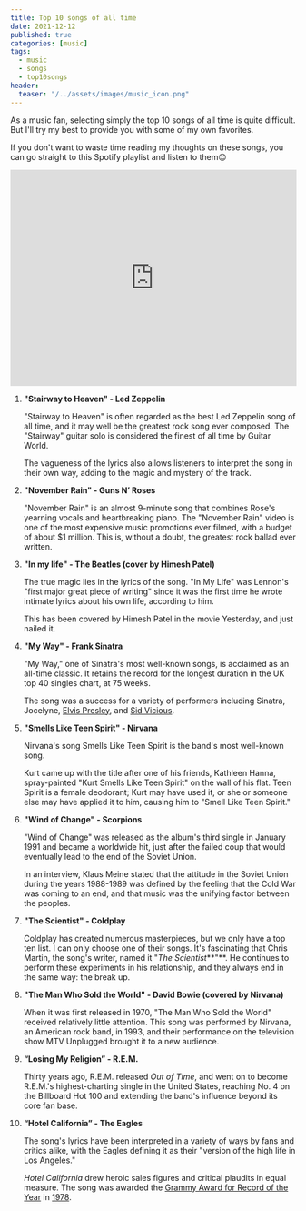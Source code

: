 ```yaml
---
title: Top 10 songs of all time
date: 2021-12-12
published: true
categories: [music]
tags:
  - music
  - songs
  - top10songs
header:
  teaser: "/../assets/images/music_icon.png"
---
```



As a music fan, selecting simply the top 10 songs of all time is quite difficult. But I'll try my best to provide you with some of my own favorites.

If you don't want to waste time reading my thoughts on these songs, you can go straight to this Spotify playlist and listen to them😊
<iframe src="https://open.spotify.com/embed/playlist/1pF8aTF1NZKp4Srllvxm7O?utm_source=generator" width="100%" height="380" frameBorder="0" allowfullscreen="" allow="autoplay; clipboard-write; encrypted-media; fullscreen; picture-in-picture"></iframe>

1. **"Stairway to Heaven" - Led Zeppelin**

    "Stairway to Heaven" is often regarded as the best Led Zeppelin song of all time, and it may well be the greatest rock song ever composed. The "Stairway" guitar solo is considered the finest of all time by Guitar World.

    The vagueness of the lyrics also allows listeners to interpret the song in their own way, adding to the magic and mystery of the track.


2. **"November Rain" - Guns N’ Roses**
    
    "November Rain" is an almost 9-minute song that combines Rose's yearning vocals and heartbreaking piano.
    The "November Rain" video is one of the most expensive music promotions ever filmed, with a budget of about $1 million.
    This is, without a doubt, the greatest rock ballad ever written.


3. **"In my life" - The Beatles (cover by Himesh Patel)**

    The true magic lies in the lyrics of the song. "In My Life" was Lennon's "first major great piece of writing" since it was the first time he wrote intimate lyrics about his own life, according to him.

    This has been covered by Himesh Patel in the movie Yesterday, and just nailed it.


4. **"My Way" - Frank Sinatra**
    
    "My Way," one of Sinatra's most well-known songs, is acclaimed as an all-time classic. It retains the record for the longest duration in the UK top 40 singles chart, at 75 weeks.
    
    The song was a success for a variety of performers including Sinatra, Jocelyne, [Elvis Presley](https://en.wikipedia.org/wiki/Elvis_Presley), and [Sid Vicious](https://en.wikipedia.org/wiki/Sid_Vicious).

    
5.  **"Smells Like Teen Spirit" - Nirvana**

    Nirvana's song Smells Like Teen Spirit is the band's most well-known song.

    Kurt came up with the title after one of his friends, Kathleen Hanna, spray-painted "Kurt Smells Like Teen Spirit" on the wall of his flat. Teen Spirit is a female deodorant; Kurt may have used it, or she or someone else may have applied it to him, causing him to "Smell Like Teen Spirit."


6. **"Wind of Change" - Scorpions**
    
    "Wind of Change" was released as the album's third single in January 1991 and became a worldwide hit, just after the failed coup that would eventually lead to the end of the Soviet Union.
    
    In an interview, Klaus Meine stated that the attitude in the Soviet Union during the years 1988-1989 was defined by the feeling that the Cold War was coming to an end, and that music was the unifying factor between the peoples.


7. **"The Scientist" - Coldplay** 
    
    Coldplay has created numerous masterpieces, but we only have a top ten list. I can only choose one of their songs.
    It's fascinating that Chris Martin, the song's writer, named it "*The Scientist***"**. He continues to perform these experiments in his relationship, and they always end in the same way: the break up.


8. **"The Man Who Sold the World" - David Bowie (covered by Nirvana)** 
    
    When it was first released in 1970, "The Man Who Sold the World" received relatively little attention.
    This song was performed by Nirvana, an American rock band, in 1993, and their performance on the television show MTV Unplugged brought it to a new audience.


9. **“Losing My Religion” - R.E.M.**
    
    Thirty years ago, R.E.M. released *Out of Time*, and went on to become R.E.M.'s highest-charting single in the United States, reaching No. 4 on the Billboard Hot 100 and extending the band's influence beyond its core fan base.


10. **“Hotel California” - The Eagles**
    
    The song's lyrics have been interpreted in a variety of ways by fans and critics alike, with the Eagles defining it as their "version of the high life in Los Angeles."
    
    *Hotel California* drew heroic sales figures and critical plaudits in equal measure. The song was awarded the [Grammy Award for Record of the Year](https://en.wikipedia.org/wiki/Grammy_Award_for_Record_of_the_Year) in [1978](https://en.wikipedia.org/wiki/20th_Annual_Grammy_Awards).
    


    

    


    


    








    

